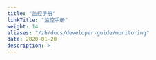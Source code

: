 ```yaml
---
title: "监控手册"
linkTitle: "监控手册"
weight: 14
aliases: "/zh/docs/developer-guide/monitoring"
date: 2020-01-20
description: >
---
```


